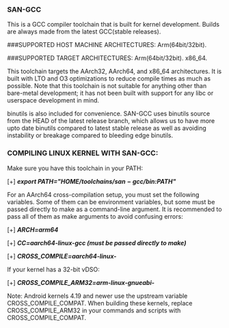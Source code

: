 ###                 SAN-GCC

This is a GCC compiler toolchain that is built for kernel development. Builds are always made from the latest GCC(stable releases).

###SUPPORTED HOST MACHINE ARCHITECTURES:
Arm(64bit/32bit).

###SUPPORTED TARGET ARCHITECTURES:
Arm(64bit/32bit).
x86_64.

This toolchain targets the AArch32, AArch64, and x86_64 architectures. It is built with LTO and O3 optimizations to reduce compile times as much as possible. Note that this toolchain is not suitable for anything other than bare-metal development; it has not been built with support for any libc or userspace development in mind.

binutils is also included for convenience. SAN-GCC uses binutils source from the HEAD of the latest release branch, which allows us to have more upto date binutils compared to latest stable release as well as avoiding instability or breakage compared to bleeding edge binutils.

### COMPILING LINUX KERNEL WITH SAN-GCC:

Make sure you have this toolchain in your PATH:

[+] ***export PATH="$HOME/toolchains/san-gcc/bin:$PATH"***

For an AArch64 cross-compilation setup, you must set the following variables. Some of them can be environment variables, but some must be passed directly to make as a command-line argument. It is recommended to pass all of them as make arguments to avoid confusing errors:

[+] ***ARCH=arm64***

[+] ***CC=aarch64-linux-gcc (must be passed directly to make)***

[+] ***CROSS_COMPILE=aarch64-linux-***

If your kernel has a 32-bit vDSO:

[+] ***CROSS_COMPILE_ARM32=arm-linux-gnueabi-***

Note: Android kernels 4.19 and newer use the upstream variable CROSS_COMPILE_COMPAT. When building these kernels, replace CROSS_COMPILE_ARM32 in your commands and scripts with CROSS_COMPILE_COMPAT.